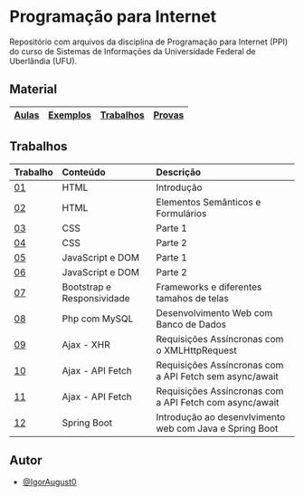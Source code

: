 # Programação para Internet

Repositório com arquivos da disciplina de Programação para Internet (PPI) do curso de Sistemas de Informações da Universidade Federal de Uberlândia (UFU).

## Material

| [Aulas](https://igoraugusto.me/PPI/files/aulas/) | [Exemplos](https://igoraugusto.me/PPI/files/exemplos/) | [Trabalhos](https://igoraugusto.me/PPI/files/trabalhos/) | [Provas](https://igoraugusto.me/PPI/files/provas/) |
| :---------- | :--------- | :--------- | :--------- |

## Trabalhos

| Trabalho   | Conteúdo |  Descrição |
| :---------- | :--------- | :--------- |
| [01](https://igoraugusto.me/PPI/trabalho01/) | HTML |  Introdução |
| [02](https://igoraugusto.me/PPI/trabalho02/) | HTML | Elementos Semânticos e Formulários  |
| [03](https://igoraugusto.me/PPI/trabalho03/) | CSS  | Parte 1 |
| [04](https://igoraugusto.me/PPI/trabalho04/) | CSS  | Parte 2 |
| [05](https://igoraugusto.me/PPI/trabalho05/) | JavaScript e DOM | Parte 1 |
| [06](https://igoraugusto.me/PPI/trabalho06/) | JavaScript e DOM | Parte 2 |
| [07](https://igoraugusto.me/PPI/trabalho07/) | Bootstrap e Responsividade | Frameworks e diferentes tamahos de telas |
| [08](https://igoraugusto.me/PPI/trabalho08/) |  Php com MySQL | Desenvolvimento Web com Banco de Dados |
| [09](https://igoraugusto.me/PPI/trabalho09/) |  Ajax - XHR | Requisições Assíncronas com o XMLHttpRequest |
| [10](https://igoraugusto.me/PPI/trabalho10/) |  Ajax - API Fetch | Requisições Assíncronas com a API Fetch sem async/await |
| [11](https://igoraugusto.me/PPI/trabalho11/) |  Ajax - API Fetch | Requisições Assíncronas com a API Fetch com async/await |
| [12](https://github.com/IgorAugust0/PPI/tree/main/trabalho12/demo/src/main) |  Spring Boot | Introdução ao desenvlvimento web com Java e Spring Boot |

## Autor

- [@IgorAugust0](https://github.com/IgorAugust0)
